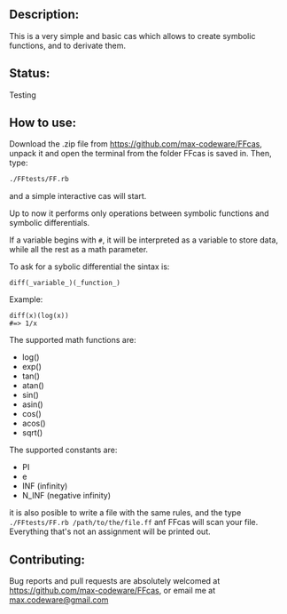 ## Description:
This is a very simple and basic cas which allows to create symbolic functions, and to derivate them.

## Status:
Testing

## How to use:
Download the .zip file from https://github.com/max-codeware/FFcas, unpack it and open the terminal from 
the folder FFcas is saved in.
Then, type:
```sh
./FFtests/FF.rb
```
and a simple interactive cas will start.

Up to now it performs only operations between symbolic functions and symbolic differentials.

If a variable begins with `#`, it will be interpreted as a variable to store data,
while all the rest as a math parameter.

To ask for a sybolic differential the sintax is:
```
diff(_variable_)(_function_)
```
Example:
```
diff(x)(log(x))
#=> 1/x
```

The supported math functions are:
* log()
* exp()
* tan()
* atan()
* sin()
* asin()
* cos()
* acos()
* sqrt()

The supported constants are:
* PI
* e
* INF (infinity)
* N_INF (negative infinity)


it is also posible to write a file with the same rules, and the type `./FFtests/FF.rb /path/to/the/file.ff`
anf FFcas will scan your file. Everything that's not an assignment will be printed out.

## Contributing:
Bug reports and pull requests are absolutely welcomed at https://github.com/max-codeware/FFcas, or email me at max.codeware@gmail.com





